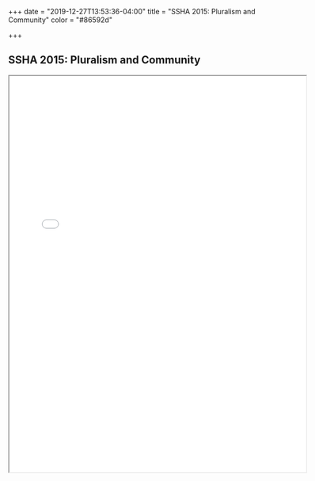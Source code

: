 +++
date = "2019-12-27T13:53:36-04:00"
title = "SSHA 2015: Pluralism and Community"
color = "#86592d"

+++

## SSHA 2015: Pluralism and Community

<iframe src="/files/SSHA Program 2015.pdf" width="600px" height="800px">
